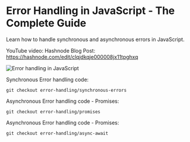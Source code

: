 # Error Handling in JavaScript - The Complete Guide
Learn how to handle synchronous and asynchronous errors in JavaScript.

YouTube video: 
Hashnode Blog Post: https://hashnode.com/edit/clqjdkqje000008jx11tpghxq

![Error handling in JavaScript](https://ibb.co/PjTjw4S)

Synchronous Error handling code:

`git checkout error-handling/synchronous-errors`

Asynchronous Error handling code - Promises:

`git checkout error-handling/promises`

Asynchronous Error handling code - Promises:

`git checkout error-handling/async-await`